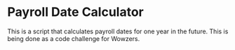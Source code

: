 Payroll Date Calculator
=======================

This is a script that calculates payroll dates for one year in the future. This is being done as a code challenge for Wowzers.
